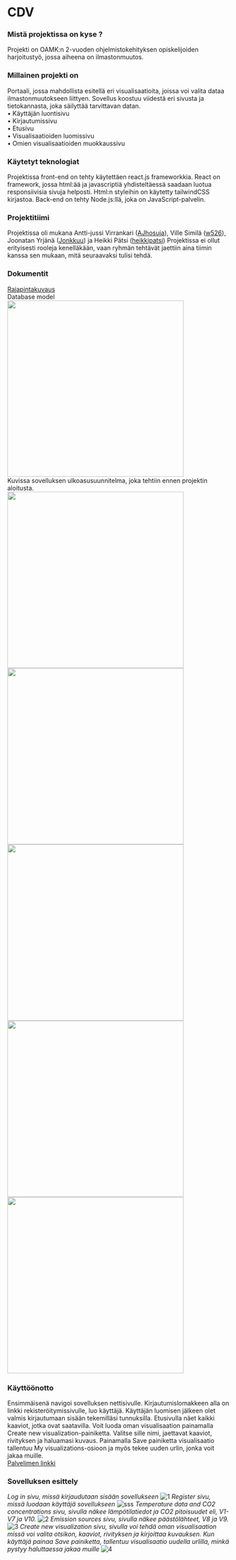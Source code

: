 
# CDV
 ### Mistä projektissa on kyse ?
Projekti on OAMK:n 2-vuoden ohjelmistokehityksen opiskelijoiden harjoitustyö, jossa aiheena on ilmastonmuutos.


### Millainen projekti on

Portaali, jossa mahdollista esitellä eri visualisaatioita, joissa voi valita dataa ilmastonmuutokseen liittyen.
Sovellus koostuu viidestä eri sivusta ja tietokannasta, joka säilyttää tarvittavan datan.  
•	Käyttäjän luontisivu  
•	Kirjautumissivu  
•	Etusivu  
•	Visualisaatioiden luomissivu  
•	Omien visualisaatioiden muokkaussivu

### Käytetyt teknologiat
Projektissa front-end on tehty käytettäen react.js frameworkkia. React on framework, jossa html:ää ja javascriptiä yhdisteltäessä saadaan luotua responsiivisia sivuja helposti. Html:n styleihin on käytetty tailwindCSS kirjastoa. Back-end on tehty Node.js:llä, joka on JavaScript-palvelin. 
### Projektitiimi

Projektissa oli mukana Antti-jussi Virrankari  ([AJhosuja](https://github.com/AJHosuja)), Ville Similä ([w526](https://github.com/w526)), Joonatan Yrjänä ([Jonkkuu](https://github.com/Jonkkuu)) ja Heikki Pätsi ([heikkipatsi](https://github.com/heikkipatsi)) Projektissa ei ollut erityisesti rooleja kenelläkään, vaan ryhmän tehtävät jaettiin aina tiimin kanssa sen mukaan, mitä seuraavaksi tulisi tehdä.
### Dokumentit
[Rajapintakuvaus](https://www.postman.com/bold-spaceship-457222/workspace/group12/request/19438709-1bcdcd65-5e2f-4dd1-83cd-9172040adf6d)  
Database model  
<img src="https://user-images.githubusercontent.com/99876629/207570689-38fe93d6-643c-4559-a4cc-0ce24852c58e.jpeg"  width="400"/>  
Kuvissa sovelluksen ulkoasusuunnitelma, joka tehtiin ennen projektin aloitusta.  
<img src="https://user-images.githubusercontent.com/99876629/207303973-8f74c7a4-19b7-433f-90ea-0b6b01d4d4f2.png"  width="400"/>
<img src="https://user-images.githubusercontent.com/99876629/207304033-12756ba2-a039-4d33-b14f-8b57fb35f9bc.png"  width="400" />
<img src="https://user-images.githubusercontent.com/99876629/207304044-f9e19887-4730-43c5-9fcc-62642d738d99.png"  width="400" />
<img src="https://user-images.githubusercontent.com/99876629/207304051-21964b43-78be-4563-a257-c398b9b3fe27.png"  width="400" />
<img src="https://user-images.githubusercontent.com/99876629/207304061-36f9e88d-67d5-4cc5-9b48-b62454c48f07.png"  width="400" />



### Käyttöönotto  
Ensimmäisenä navigoi sovelluksen nettisivulle. Kirjautumislomakkeen alla on linkki rekisteröitymissivulle, luo käyttäjä. Käyttäjän luomisen jälkeen olet valmis kirjautumaan sisään tekemilläsi tunnuksilla. Etusivulla näet kaikki kaaviot, jotka ovat saatavilla. Voit luoda oman visualisaation painamalla Create new visualization-painiketta. Valitse sille nimi, jaettavat kaaviot, rivityksen ja haluamasi kuvaus. Painamalla Save painiketta visualisaatio tallentuu My visualizations-osioon ja myös tekee uuden urlin, jonka voit jakaa muille.  
[Palvelimen linkki](https://sinuous-branch-370709.lm.r.appspot.com/)
### Sovelluksen esittely
*Log in sivu, missä kirjaudutaan sisään sovellukseen*
![1](https://user-images.githubusercontent.com/99876629/207306911-43c9ed76-2966-47ca-8e78-d1cbd30bdba3.PNG)
*Register sivu, missä luodaan käyttäjä sovellukseen*
![sss](https://user-images.githubusercontent.com/99876629/207307319-a37c26aa-eee0-454c-b105-cda829aaf871.PNG)
*Temperature data and CO2 concentrations sivu, sivulla näkee lämpötilatiedot ja CO2 pitoisuudet eli, V1-V7 ja V10.*
![2](https://user-images.githubusercontent.com/99876629/207306917-6163420a-c25f-4fb3-9f39-6d75493f497a.PNG)
*Emission sources sivu, sivulla näkee päästölähteet, V8 ja V9.*
![3](https://user-images.githubusercontent.com/99876629/207306920-0cd66f1a-c39f-4c83-b9ae-fc36440cbba3.PNG)
*Create new visualization sivu, sivulla voi tehdä oman visualisaation missä voi valita otsikon, kaaviot, rivityksen ja kirjoittaa kuvauksen. Kun käyttäjä painaa Save painiketta, tallentuu visualisaatio uudella urlilla, minkä pystyy haluttaessa jakaa muille*
![4](https://user-images.githubusercontent.com/99876629/207307015-de6f5fd7-f11c-466c-90be-a3e7bd26f438.PNG)

